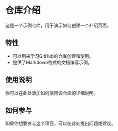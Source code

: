 # 仓库介绍
 
这是一个示例仓库，用于演示如何创建一个介绍页面。
 
## 特性
 
- 可以用来学习GitHub的仓库创建和使用。
- 提供了Markdown格式的文档编写示例。
 
## 使用说明
 
你可以在此处添加如何使用该仓库的详细说明。
 
## 如何参与
 
如果你想要参与这个项目，可以在此处提出问题或建议。
